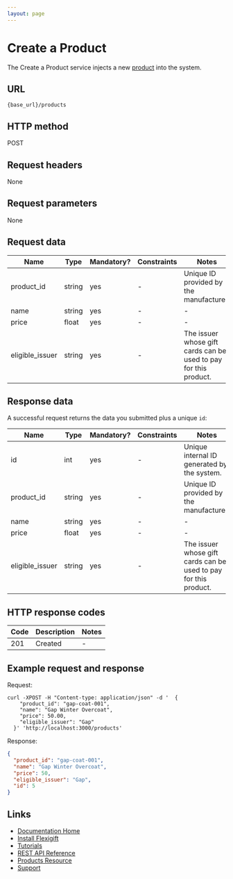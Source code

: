 ```yaml
---
layout: page
---
```


# Create a Product

The Create a Product service injects a new [product](index.md) into the system.

## URL

```shell
{base_url}/products
```

## HTTP method

POST

## Request headers

None

## Request parameters

None

## Request data

| Name            | Type          | Mandatory? | Constraints | Notes |
| -------------   | ------------- | ---        | ---         | ---   |
| product_id      | string        | yes        | -           | Unique ID provided by the manufacturer. |
| name            | string        | yes        | -           | -     |
| price           | float          | yes        | -           | -     |
| eligible_issuer | string        | yes        | -           | The issuer whose gift cards can be used to pay for this product. |

## Response data

A successful request returns the data you submitted plus a unique ```id```:

| Name            | Type          | Mandatory? | Constraints | Notes |
| -------------   | ------------- | ---        | ---         | ---   |
| id              | int           | yes        | -           | Unique internal ID generated by the system. |
| product_id      | string        | yes        | -           | Unique ID provided by the manufacturer. |
| name            | string        | yes        | -           | -     |
| price           | float          | yes        | -           | -     |
| eligible_issuer | string        | yes        | -           | The issuer whose gift cards can be used to pay for this product. |

## HTTP response codes

| Code          | Description   | Notes |
| ------------- | ------------- | ---   |
| 201           | Created       | -     |

## Example request and response

Request:

```shell
curl -XPOST -H "Content-type: application/json" -d '  {
    "product_id": "gap-coat-001",
    "name": "Gap Winter Overcoat",
    "price": 50.00,
    "eligible_issuer": "Gap"
  }' 'http://localhost:3000/products'
```

Response:

```json
{
  "product_id": "gap-coat-001",
  "name": "Gap Winter Overcoat",
  "price": 50,
  "eligible_issuer": "Gap",
  "id": 5
}
```

## Links

* [Documentation Home](../../index.md)
* [Install Flexigift](../../setup.md)
* [Tutorials](../../tutorials/index.md)
* [REST API Reference](../../api/index.md)
* [Products Resource](index.md)
* [Support](mailto:support@example.com)